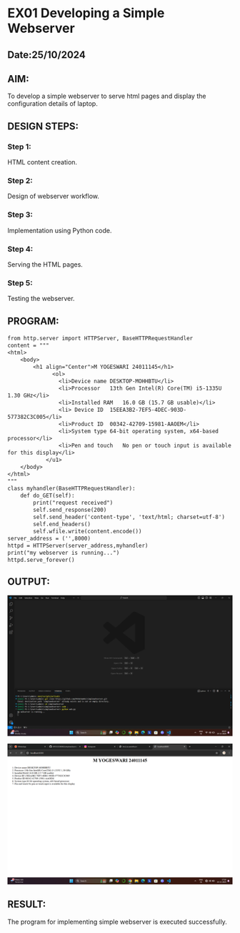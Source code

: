 # EX01 Developing a Simple Webserver
## Date:25/10/2024

## AIM:
To develop a simple webserver to serve html pages and display the configuration details of laptop.

## DESIGN STEPS:
### Step 1: 
HTML content creation.

### Step 2:
Design of webserver workflow.

### Step 3:
Implementation using Python code.

### Step 4:
Serving the HTML pages.

### Step 5:
Testing the webserver.

## PROGRAM:
```
from http.server import HTTPServer, BaseHTTPRequestHandler
content = """
<html>
    <body>
        <h1 align="Center">M YOGESWARI 24011145</h1>
              <ol>
                <li>Device name	DESKTOP-MOHHBTU</li>
                <li>Processor	13th Gen Intel(R) Core(TM) i5-1335U   1.30 GHz</li>
                <li>Installed RAM	16.0 GB (15.7 GB usable)</li>
                <li> Device ID	15EEA3B2-7EF5-4DEC-903D-577382C3C005</li>
                <li>Product ID	00342-42709-15981-AAOEM</li>
                <li>System type	64-bit operating system, x64-based processor</li>
                <li>Pen and touch	No pen or touch input is available for this display</li>
            </u1>
    </body>
</html>
"""
class myhandler(BaseHTTPRequestHandler):
    def do_GET(self):
        print("request received")
        self.send_response(200)
        self.send_header('content-type', 'text/html; charset=utf-8')
        self.end_headers()
        self.wfile.write(content.encode())
server_address = ('',8000)
httpd = HTTPServer(server_address,myhandler)
print("my webserver is running...")
httpd.serve_forever()
```
## OUTPUT:
![alt text](<Screenshot 2024-11-25 202550.png>)
  
![alt text](<Screenshot 2024-11-25 172654.png>)

## RESULT:
The program for implementing simple webserver is executed successfully.
